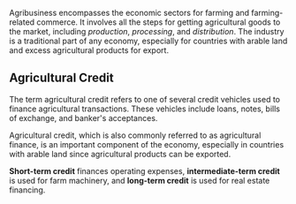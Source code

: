 Agribusiness encompasses the economic sectors for farming and farming-related commerce.
It involves all the steps for getting agricultural goods to the market,
including _production_, _processing_, and _distribution_.
The industry is a traditional part of any economy, especially for countries with arable land and
excess agricultural products for export.

## Agricultural Credit

The term agricultural credit refers to one of several credit vehicles used to finance agricultural transactions.
These vehicles include loans, notes, bills of exchange, and banker's acceptances.

Agricultural credit, which is also commonly referred to as agricultural finance, is an important component of
the economy, especially in countries with arable land since agricultural products can be exported.

**Short-term credit** finances operating expenses,
**intermediate-term credit** is used for farm machinery,
and **long-term credit** is used for real estate financing.
